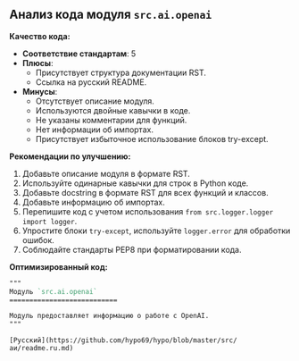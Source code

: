 ## Анализ кода модуля `src.ai.openai`

**Качество кода:**

- **Соответствие стандартам**: 5
- **Плюсы**:
    - Присутствует структура документации RST.
    - Ссылка на русский README.
- **Минусы**:
    - Отсутствует описание модуля.
    - Используются двойные кавычки в коде.
    - Не указаны комментарии для функций.
    - Нет информации об импортах.
    - Присутствует избыточное использование блоков try-except.

**Рекомендации по улучшению:**

1.  Добавьте описание модуля в формате RST.
2.  Используйте одинарные кавычки для строк в Python коде.
3.  Добавьте docstring в формате RST для всех функций и классов.
4.  Добавьте информацию об импортах.
5.  Перепишите код с учетом использования `from src.logger.logger import logger`.
6.  Упростите блоки `try-except`, используйте `logger.error` для обработки ошибок.
7.  Соблюдайте стандарты PEP8 при форматировании кода.

**Оптимизированный код:**

```rst
"""
Модуль `src.ai.openai`
===========================

Модуль предоставляет информацию о работе с OpenAI.
"""
```
```
[Русский](https://github.com/hypo69/hypo/blob/master/src/аи/readme.ru.md)
```